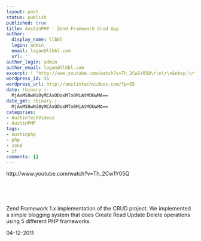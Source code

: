 ```yaml
---
layout: post
status: publish
published: true
title: AustinPHP - Zend Framework Crud App
author:
  display_name: llbbl
  login: admin
  email: logan@llbbl.com
  url: ''
author_login: admin
author_email: logan@llbbl.com
excerpt: ! "http://www.youtube.com/watch?v=Th_2Cw1Y05Q\r\n\r\n&nbsp;\r\n\r\n"
wordpress_id: 55
wordpress_url: http://austintechvideos.com/?p=55
date: !binary |-
  MjAxMS0wNi0yMCAxODoxMTo0MiAtMDUwMA==
date_gmt: !binary |-
  MjAxMS0wNi0yMCAxODoxMTo0MiAtMDUwMA==
categories:
- AustinTechVideos
- AustinPHP
tags:
- austinphp
- php
- zend
- zf
comments: []
---
```

<p>http://www.youtube.com/watch?v=Th_2Cw1Y05Q</p>
<p>&nbsp;</p>
<p><a id="more"></a><a id="more-55"></a></p>
<p>&nbsp;</p>
<p>Zend Framework 1.x implementation of the CRUD project. We implemented a simple blogging system that does Create Read Update Delete operations using 5 different PHP frameworks.</p>
<p>04-12-2011</p>
